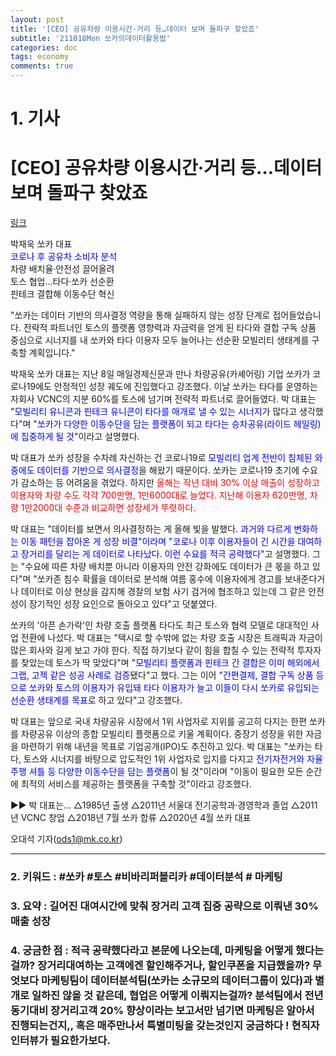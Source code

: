 ```yaml
---
layout: post
title: '[CEO] 공유차량 이용시간·거리 등…데이터 보며 돌파구 찾았죠'
subtitle: '211018Mon 쏘카의데이터활용법'
categories: doc
tags: economy
comments: true
---
```

# 1. 기사

[CEO] 공유차량 이용시간·거리 등…데이터 보며 돌파구 찾았죠
==========
[링크](https://news.naver.com/main/read.naver?mode=LPOD&mid=sec&oid=009&aid=0004865851)

박재욱 쏘카 대표   
<span style="color:blue">코로나 후 공유차 소비자 분석</span>   
차량 배치율·안전성 끌어올려   
토스 협업…타다·쏘카 선순환   
핀테크 결합해 이동수단 혁신   

"쏘카는 데이터 기반의 의사결정 역량을 통해 실패하지 않는 성장 단계로 접어들었습니다. 전략적 파트너인 토스의 플랫폼 영향력과 자금력을 얻게 된 타다와 결합 구독 상품 중심으로 시너지를 내 쏘카와 타다 이용자 모두 늘어나는 선순환 모빌리티 생태계를 구축할 계획입니다."   

박재욱 쏘카 대표는 지난 8일 매일경제신문과 만나 차량공유(카셰어링) 기업 쏘카가 코로나19에도 안정적인 성장 궤도에 진입했다고 강조했다. 이날 쏘카는 타다를 운영하는 자회사 VCNC의 지분 60%를 토스에 넘기며 전략적 파트너로 끌어들였다. 박 대표는 "<span style="color:blue">모빌리티 유니콘과 핀테크 유니콘이 타다를 매개로 낼 수 있는 시너지</span>가 많다고 생각했다"며 "<span style="color:blue">쏘카가 다양한 이동수단을 담는 플랫폼이 되고 타다는 승차공유(라이드 헤일링)에 집중하게 될 것</span>"이라고 설명했다.   

박 대표가 쏘카 성장을 수차례 자신하는 건 코로나19로 <span style="color:blue">모빌리티 업계 전반이 침체된 와중에도 데이터를 기반으로 의사결정</span>을 해왔기 때문이다. 쏘카는 코로나19 초기에 수요가 감소하는 등 어려움을 겪었다. 하지만 <span style="color:red">올해는 작년 대비 30% 이상 매출이 성장하고 이용자와 차량 수도 각각 700만명, 1만6000대로 늘었다. 지난해 이용자 620만명, 차량 1만2000대 수준과 비교하면 성장세가 뚜렷하다.</span>   

박 대표는 "데이터를 보면서 의사결정하는 게 올해 빛을 발했다. <span style="color:blue">과거와 다르게 변화하는 이동 패턴을 잡아온 게 성장 비결"이라며 "코로나 이후 이용자들이 긴 시간을 대여하고 장거리를 달리는 게 데이터로 나타났다. 이런 수요를 적극 공략했다"</span>고 설명했다. 그는 "수요에 따른 차량 배치뿐 아니라 이용자의 안전 강화에도 데이터가 큰 몫을 하고 있다"며 "쏘카존 침수 확률을 데이터로 분석해 여름 홍수에 이용자에게 경고를 보내준다거나 데이터로 이상 현상을 감지해 경찰의 보험 사기 검거에 협조하고 있는데 그 같은 안전성이 장기적인 성장 요인으로 돌아오고 있다"고 덧붙였다.   

쏘카의 '아픈 손가락'인 차량 호출 플랫폼 타다도 최근 토스와 협력 모델로 대대적인 사업 전환에 나섰다. 박 대표는 "택시로 할 수밖에 없는 차량 호출 시장은 트래픽과 자금이 많은 회사와 길게 보고 가야 한다. 직접 하기보다 같이 힘을 합칠 수 있는 전략적 투자자를 찾았는데 토스가 딱 맞았다"며 <span style="color:blue">"모빌리티 플랫폼과 핀테크 간 결합은 이미 해외에서 그랩, 고젝 같은 성공 사례로 검증</span>됐다"고 했다. 그는 이어 <span style="color:blue">"간편결제, 결합 구독 상품 등으로 쏘카와 토스의 이용자가 유입돼 타다 이용자가 늘고 이들이 다시 쏘카로 유입되는 선순환 생태계를 목표</span>로 하고 있다"고 강조했다.   

박 대표는 앞으로 국내 차량공유 시장에서 1위 사업자로 지위를 공고히 다지는 한편 쏘카를 차량공유 이상의 종합 모빌리티 플랫폼으로 키울 계획이다. 중장기 성장을 위한 자금을 마련하기 위해 내년을 목표로 기업공개(IPO)도 추진하고 있다. 박 대표는 "쏘카는 타다, 토스와 시너지를 바탕으로 압도적인 1위 사업자로 입지를 다지고 <span style="color:blue">전기자전거와 자율주행 셔틀 등 다양한 이동수단을 담는 플랫폼</span>이 될 것"이라며 "이동이 필요한 모든 순간에 최적의 서비스를 제공하는 플랫폼을 구축할 것"이라고 강조했다.   

▶▶ 박 대표는…
△1985년 출생 △2011년 서울대 전기공학과·경영학과 졸업 △2011년 VCNC 창업 △2018년 7월 쏘카 합류 △2020년 4월 쏘카 대표

오대석 기자(ods1@mk.co.kr)
* * *

### 2. 키워드 : \#쏘카 \#토스 \#비바리퍼블리카 \#데이터분석 \# 마케팅
### 3. 요약 : 길어진 대여시간에 맞춰 장거리 고객 집중 공략으로 이뤄낸 30% 매출 성장
### 4. 궁금한 점 : 적극 공략했다라고 본문에 나오는데, 마케팅을 어떻게 했다는걸까? 장거리대여하는 고객에겐 할인해주거나, 할인쿠폰을 지급했을까? 무엇보다 마케팅팀이 데이터분석팀(쏘카는 소규모의 데이터그룹이 있다)과 별개로 일하진 않을 것 같은데, 협업은 어떻게 이뤄지는걸까? 분석팀에서 전년동기대비 장거리고객 20% 향상이라는 보고서만 넘기면 마케팅은 알아서 진행되는건지,, 혹은 매주만나서 특별미팅을 갖는것인지 궁금하다 ! 현직자인터뷰가 필요한가보다.
